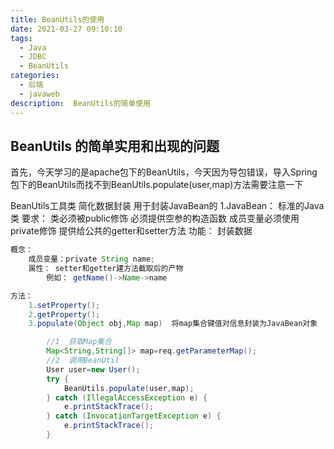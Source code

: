 ```yaml
---
title: BeanUtils的使用
date: 2021-03-27 09:10:10
tags:
  - Java
  - JDBC
  - BeanUtils
categories:
  - 后端
  - javaweb
description:  BeanUtils的简单使用
---
```


## BeanUtils 的简单实用和出现的问题

首先，今天学习的是apache包下的BeanUtils，今天因为导包错误，导入Spring包下的BeanUtils而找不到BeanUtils.populate(user,map)方法需要注意一下



BeanUtils工具类  简化数据封装
	用于封装JavaBean的
	1.JavaBean： 标准的Java类
		要求：
			类必须被public修饰
			必须提供空参的构造函数
			成员变量必须使用private修饰
			提供给公共的getter和setter方法
		功能： 封装数据
	

```java
概念：
	成员变量：private String name;
	属性： setter和getter建方法截取后的产物
		例如： getName()->Name->name

方法：
	1.setProperty();
	2.getProperty();
	3.populate(Object obj,Map map)  将map集合键值对信息封装为JavaBean对象
```
```java
        //1  获取Map集合
        Map<String,String[]> map=req.getParameterMap();
        //2  调用BeanUtil
        User user=new User();
        try {
            BeanUtils.populate(user,map);
        } catch (IllegalAccessException e) {
            e.printStackTrace();
        } catch (InvocationTargetException e) {
            e.printStackTrace();
        }
```